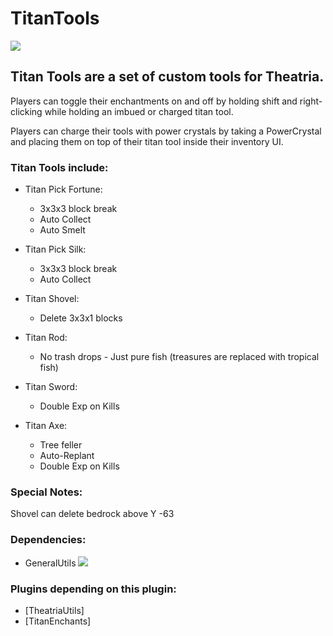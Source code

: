 # **TitanTools**

[![](https://jitpack.io/v/JL-III/TitanTools.svg)](https://jitpack.io/#JL-III/TitanTools)

## Titan Tools are a set of custom tools for Theatria.

Players can toggle their enchantments on and off by holding shift and right-clicking while holding an imbued or charged titan tool.

Players can charge their tools with power crystals by taking a PowerCrystal and placing them on top of their titan tool inside their inventory UI.

### Titan Tools include:

 - Titan Pick Fortune:
   - 3x3x3 block break
   - Auto Collect
   - Auto Smelt

 - Titan Pick Silk:
   - 3x3x3 block break
   - Auto Collect

 - Titan Shovel:
   - Delete 3x3x1 blocks

 - Titan Rod:
   - No trash drops - Just pure fish (treasures are replaced with tropical fish)
 
 - Titan Sword:
   - Double Exp on Kills
 
 - Titan Axe:
   - Tree feller
   - Auto-Replant
   - Double Exp on Kills

 ### Special Notes:
 Shovel can delete bedrock above Y -63

### Dependencies:
- GeneralUtils [![](https://jitpack.io/v/JL-III/GeneralUtils.svg)](https://jitpack.io/#JL-III/GeneralUtils)

### Plugins depending on this plugin:
- [TheatriaUtils]
- [TitanEnchants]